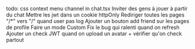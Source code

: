 todo:
css context menu channel in chat.tsx
Inviter des gens à jouer à partir du chat
Mettre les jwt dans un cookie httpOnly
Rediriger toutes les pages "/\*" vers "/" quand user pas log
Ajouter un bouton add friend sur les pages de profile
Faire un mode Custom
Fix le bug qui ralenti quand on refresh
Ajouter un check JWT quand on upload un avatar + vérifier qu'on check partout
